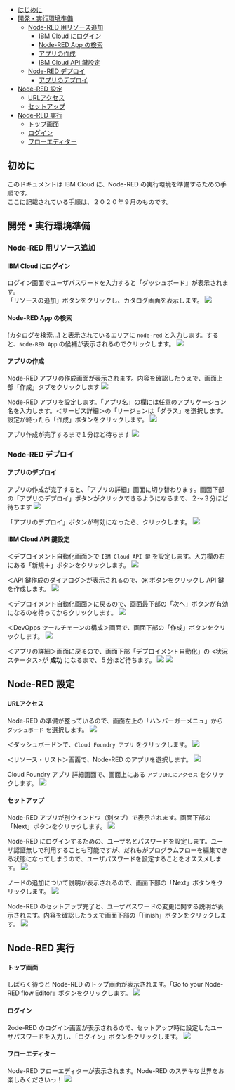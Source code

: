 <!-- Table of Contents -->
- [はじめに](#はじめに)
- [開発・実行環境準備](#開発実行環境準備)
    - [Node-RED 用リソース追加](#Node-RED-用リソース追加)
        - [IBM Cloud にログイン](#IBM-Cloud-にログイン)
        - [Node-RED App の検索](#Node-RED-App-の検索)
        - [アプリの作成](#アプリの作成)
        - [IBM Cloud API 鍵設定](#IBM-Cloud-API-鍵設定)
    - [Node-RED デプロイ](#Node-RED-デプロイ)
        - [アプリのデプロイ](#アプリのデプロイ)
- [Node-RED 設定](#Node-RED-設定)
    - [URLアクセス](#URLアクセス)    
    - [セットアップ](#セットアップ)
- [Node-RED 実行](#Node-RED-実行)
    - [トップ画面](#トップ画面)
    - [ログイン](#ログイン)
    - [フローエディター](#フローエディター)
<!-- Table of Contents -->
## 初めに

このドキュメントは IBM Cloud に、Node-RED の実行環境を準備するための手順です。<br>
ここに記載されている手順は、２０２０年９月のものです。

## 開発・実行環境準備
### Node-RED 用リソース追加
#### IBM Cloud にログイン

ログイン画面でユーザパスワードを入力すると「ダッシュボード」が表示されます。<br>
「リソースの追加」ボタンをクリックし、カタログ画面を表示します。
![](./img/010.png)


#### Node-RED App の検索

[カタログを検索...] と表示されているエリアに `node-red` と入力します。すると、`Node-RED App` の候補が表示されるのでクリックします。
![](./img/030.png)

#### アプリの作成

Node-RED アプリの作成画面が表示されます。内容を確認したうえで、画面上部「作成」タブをクリックします
![](./img/040.png)

Node-RED アプリを設定します。「アプリ名」の欄には任意のアプリケーション名を入力します。＜サービス詳細＞の「リージョンは「ダラス」を選択します。設定が終ったら「作成」ボタンをクリックします。
![](./img/060.png)

アプリ作成が完了するまで１分ほど待ちます
![](./img/070.png)

### Node-RED デプロイ

#### アプリのデプロイ

アプリの作成が完了すると、「アプリの詳細」画面に切り替わります。画面下部の「アプリのデプロイ」ボタンがクリックできるようになるまで、２～３分ほど待ちます
![](./img/080.png)

「アプリのデプロイ」ボタンが有効になったら、クリックします。
![](./img/090.png)

#### IBM Cloud API 鍵設定

＜デプロイメント自動化画面＞で `IBM Cloud API 鍵` を設定します。入力欄の右にある「新規＋」ボタンをクリックします。
![](./img/100.png)

＜API 鍵作成のダイアログ＞が表示されるので、`OK` ボタンをクリックし API 鍵を作成します。
![](./img/110.png)

＜デプロイメント自動化画面＞に戻るので、画面最下部の「次へ」ボタンが有効になるのを待ってからクリックします。
![](./img/120.png)

＜DevOpps ツールチェーンの構成＞画面で、画面下部の「作成」ボタンをクリックします。
![](./img/130.png)

＜アプリの詳細＞画面に戻るので、画面下部「デプロイメント自動化」の <状況ステータス>が **成功** になるまで、５分ほど待ちます。
![](./img/140.png)
![](./img/160.png)

## Node-RED 設定

#### URLアクセス

Node-RED の準備が整っているので、画面左上の「ハンバーガーメニュ」から `ダッシュボード` を選択します。
![](./img/170.png)

＜ダッシュボード＞で、`Cloud Foundry アプリ` をクリックします。
![](./img/200.png)

＜リソース・リスト＞画面で、Node-RED のアプリを選択します。
![](./img/210.png)

Cloud Foundry アプリ 詳細画面で、画面上にある `アプリURLにアクセス` をクリックします。
![](./img/220.png)

#### セットアップ

Node-RED アプリが別ウインドウ（別タブ）で表示されます。画面下部の「Next」ボタンをクリックします。
![](./img/300.png)

Node-RED にログインするための、ユーザ名とパスワードを設定します。ユーザ認証無しで利用することも可能ですが、だれもがプログラムフローを編集できる状態になってしまうので、ユーザパスワードを設定することをオススメします。
![](./img/310.png)

ノードの追加について説明が表示されるので、画面下部の「Next」ボタンをクリックします。
![](./img/320.png)

Node-RED のセットアップ完了と、ユーザパスワードの変更に関する説明が表示されます。内容を確認したうえで画面下部の「Finish」ボタンをクリックします。
![](./img/330.png)

## Node-RED 実行

#### トップ画面
しばらく待つと Node-RED のトップ画面が表示されます。「Go to your Node-RED flow Editor」ボタンをクリックします。
![](./img/350.png)

#### ログイン
2ode-RED のログイン画面が表示されるので、セットアップ時に設定したユーザパスワードを入力し、「ログイン」ボタンをクリックします。
![](./img/360.png)

#### フローエディター
Node-RED フローエディターが表示されます。Node-RED のステキな世界をお楽しみくださいっ！
![](./img/370.png)

